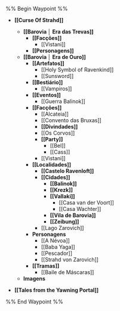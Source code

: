 %% Begin Waypoint %%
- **[[Curse Of Strahd]]**
	- **[[Barovia │ Era das Trevas]]**
		- **[[Facções]]**
			- [[Vistani]]
		- **[[Personagens]]**
	- **[[Barovia │ Era de Ouro]]**
		- **[[Artefatos]]**
			- [[Holy Symbol of Ravenkind]]
			- [[Sunsword]]
		- **[[Bestiário]]**
			- [[Vampiros]]
		- **[[Eventos]]**
			- [[Guerra Balinok]]
		- **[[Facções]]**
			- [[Alcateia]]
			- [[Convento das Bruxas]]
			- **[[Divindades]]**
			- [[Os Corvos]]
			- **[[Party]]**
				- [[Bel]]
				- [[Cass]]
			- [[Vistani]]
		- **[[Localidades]]**
			- **[[Castelo Ravenloft]]**
			- **[[Cidades]]**
				- **[[Balinok]]**
				- **[[Krezk]]**
				- **[[Vallaki]]**
					- [[Casa van der Voort]]
					- [[Casa Wachter]]
				- **[[Vila de Barovia]]**
				- **[[Zeibung]]**
			- [[Lago Zarovich]]
		- **Personagens**
			- [[A Névoa]]
			- [[Baba Yaga]]
			- [[Pescador]]
			- [[Strahd von Zarovich]]
		- **[[Tramas]]**
			- [[Baile de Máscaras]]
	- **Imagens**

- **[[Tales from the Yawning Portal]]**

%% End Waypoint %%
